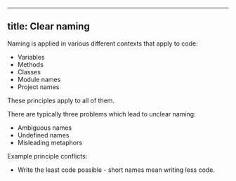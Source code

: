---
title: Clear naming
----

Naming is applied in various different contexts that apply to code:

* Variables
* Methods
* Classes
* Module names
* Project names

These principles apply to all of them.

There are typically three problems which lead to unclear naming:

* Ambiguous names
* Undefined names
* Misleading metaphors

Example principle conflicts:

* Write the least code possible - short names mean writing less code.
